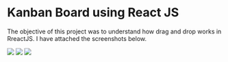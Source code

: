 <h1> Kanban Board using React JS </h1>

The objective of this project was to understand how drag and drop works in RreactJS. I have attached the screenshots below. 



<img src="./screenshots/kanban-1.JPEG">

<img src="./screenshots/kanban-2.JPEG">

<img src="./screenshots/kanban-3.JPEG">
